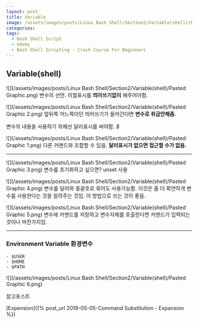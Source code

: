 ```yaml
---
layout: post
title: Variable
image: /assets/images/posts/Linux Bash Shell/Section2/Variable(shell)/Pasted Graphic.png
categories:
tags:
  - Bash Shell Script
  - Udemy
  - Bash Shell Scripting - Crash Course For Beginners
---
```




## Variable(shell)

![](/assets/images/posts/Linux Bash Shell/Section2/Variable(shell)/Pasted Graphic.png)
변수의 선언. 이퀄표시를 **띄어쓰기없이** 해주어야함.

![](/assets/images/posts/Linux Bash Shell/Section2/Variable(shell)/Pasted Graphic 2.png)
앞뒤쪽 어느쪽이던 띄어쓰기가 들어간다면 **변수로 취급안해줌.**

변수의 내용을 사용하기 위해선 달러표시를 써야함. *$*

![](/assets/images/posts/Linux Bash Shell/Section2/Variable(shell)/Pasted Graphic 1.png)
다른 커맨드와 조합할 수 있음.
	**달러표시가 없으면 접근할 수가 없음.**

- - - -

![](/assets/images/posts/Linux Bash Shell/Section2/Variable(shell)/Pasted Graphic 3.png)
변수를 초기화하고 싶으면?
	unset 사용

![](/assets/images/posts/Linux Bash Shell/Section2/Variable(shell)/Pasted Graphic 4.png)
변수를 달러와 중괄호로 묶어도 사용가능함.
이것은 좀 더 확연하게 변수를 사용한다는 것을 알려주는 것임. 이 방법으로 쓰는 것이 좋음.

![](/assets/images/posts/Linux Bash Shell/Section2/Variable(shell)/Pasted Graphic 5.png)
변수에 커맨드를 저장하고 변수자체를 호출한다면 커맨드가 입력되는 것이나 마찬가지임.

- - - -
### Environment Variable 환경변수

	- $USER
	- $HOME
	- $PATH
![](/assets/images/posts/Linux Bash Shell/Section2/Variable(shell)/Pasted Graphic 6.png)



참고포스트

[Expension]({% post_url 2019-05-05-Command Substitution - Expansion %})
